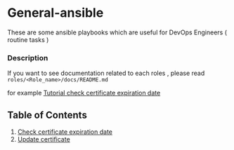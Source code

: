 # General-ansible
These are some ansible playbooks which are useful for DevOps Engineers ( routine tasks ) 

### Description


If you want to see documentation related to each roles , please read `roles/<Role_name>/docs/README.md`

for example [Tutorial check certificate expiration date](./roles/checkCertificateExpiritaionDate/docs/README.md)

## Table of Contents

1. [Check certificate expiration date](./roles/checkCertificateExpiritaionDate/docs/README.md)
2. [Update certificate](./roles/updateCertificate/docs/README.md)
